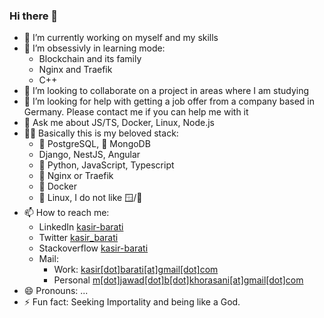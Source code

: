 ### Hi there 👋

- 🔭 I’m currently working on myself and my skills
- 🌱 I’m obsessivly in learning mode:
  - Blockchain and its family
  - Nginx and Traefik
  - C++
- 👯 I’m looking to collaborate on a project in areas where I am studying
- 🤔 I’m looking for help with getting a job offer from a company based in Germany. Please contact me if you can help me with it
- 💬 Ask me about JS/TS, Docker, Linux, Node.js
- 🧑‍💻 Basically this is my beloved stack:
  - :elephant: PostgreSQL, :seedling: MongoDB
  - Django, NestJS, Angular
  - :snake: Python, JavaScript, Typescript
  - 🔀 Nginx or Traefik
  - 🐳 Docker
  - 🦾 Linux, I do not like 🪟/🍏
- 📫 How to reach me:
  - LinkedIn [kasir-barati](https://www.linkedin.com/in/kasir-barati/)
  - Twitter [kasir_barati](https://twitter.com/kasir_barati)
  - Stackoverflow [kasir-barati](https://stackoverflow.com/users/8784518/kasir-barati)
  - Mail:
    - Work: [kasir[dot]barati[at]gmail[dot]com](mailto:kasir.barati@gmail.com)
    - Personal [m[dot]jawad[dot]b[dot]khorasani[at]gmail[dot]com](mailto:m.jawad.b.khorasani@gmail.com)
- 😄 Pronouns: ...
- ⚡ Fun fact: Seeking Importality and being like a God.
